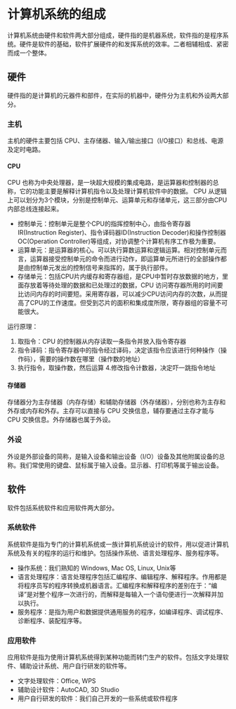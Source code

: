 # 计算机系统的组成
计算机系统由硬件和软件两大部分组成，硬件指的是机器系统，软件指的是程序系统。硬件是软件的基础，软件扩展硬件的和发挥系统的效率。二者相辅相成、紧密而成一个整体。

## 硬件
硬件指的是计算机的元器件和部件，在实际的机器中，硬件分为主机和外设两大部分。

### 主机
主机的硬件主要包括 CPU、主存储器、输入/输出接口（I/O接口）和总线、电源及定时电路。

#### CPU
CPU 也称为中央处理器，是一块超大规模的集成电路，是运算器和控制器的总称，它的功能主要是解释计算机指令以及处理计算机软件中的数据。
CPU 从逻辑上可以划分为3个模块，分别是控制单元、运算单元和存储单元，这三部分由CPU内部总线连接起来。

- 控制单元：控制单元是整个CPU的指挥控制中心，由指令寄存器IR(Instruction Register)、指令译码器ID(Instruction Decoder)和操作控制器OC(Operation Controller)等组成，对协调整个计算机有序工作极为重要。
- 运算单元：是运算器的核心。可以执行算数运算和逻辑运算。相对控制单元而言，运算器接受控制单元的命令而进行动作，即运算单元所进行的全部操作都是由控制单元发出的控制信号来指挥的，属于执行部件。
- 存储单元：包括CPU片内缓存和寄存器组，是CPU中暂时存放数据的地方，里面存放着等待处理的数据和已处理过的数据，CPU 访问寄存器所用的时间要比访问内存的时间要短。采用寄存器，可以减少CPU访问内存的次数，从而提高了CPU的工作速度。但受到芯片的面积和集成度所限，寄存器组的容量不可能很大。

运行原理： 
1. 取指令：CPU 的控制器从内存读取一条指令并放入指令寄存器
2. 指令译码：指令寄存器中的指令经过译码，决定该指令应该进行何种操作（操作码），需要的操作数在哪里（操作数的地址）
3. 执行指令，取操作数，然后运算
4.修改指令计数器，决定吓一跳指令地址

#### 存储器
存储器分为主存储器（内存存储）和辅助存储器（外存储器），分别也称为主存和外存或内存和外存。主存可以直接与 CPU 交换信息，辅存要通过主存才能与 CPU 交换信息。外存储器也属于外设。

### 外设
外设是外部设备的简称，是输入设备和输出设备（I/O）设备及其他附属设备的总称。我们常使用的键盘、鼠标属于输入设备。显示器、打印机等属于输出设备。

## 软件
软件包括系统软件和应用软件两大部分。

### 系统软件
系统软件是指为专门的计算机系统或一族计算机系统设计的软件，用以促进计算机系统及有关的程序的运行和维护。包括操作系统、语言处理程序、服务程序等。

- 操作系统：我们熟知的 Windows, Mac OS, Linux, Unix等
- 语言处理程序：语言处理程序包括汇编程序、编辑程序、解释程序。作用都是将程序员写的程序转换成机器语言。汇编程序和解释程序的差别在于：“编译”是对整个程序一次进行的，而解释是每输入一个语句便进行一次解释并加以执行。
- 服务程序：是指为用户和数据提供通用服务的程序，如编译程序、调试程序、诊断程序、装配程序等。

### 应用软件
应用软件是指为使用计算机系统得到某种功能而转门生产的软件。包括文字处理软件、辅助设计系统、用户自行研发的软件等。

- 文字处理软件：Office, WPS
- 辅助设计软件：AutoCAD, 3D Studio
- 用户自行研发的软件：我们自己开发的一些系统或软件程序